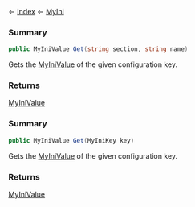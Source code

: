 ← [Index](Api-Index) ← [MyIni](VRage.Game.ModAPI.Ingame.Utilities.MyIni)

### Summary

```csharp
public MyIniValue Get(string section, string name)
```

Gets the [MyIniValue](VRage.Game.ModAPI.Ingame.Utilities.MyIniValue) of the given configuration key.

### Returns

[MyIniValue](VRage.Game.ModAPI.Ingame.Utilities.MyIniValue)



### Summary

```csharp
public MyIniValue Get(MyIniKey key)
```

Gets the [MyIniValue](VRage.Game.ModAPI.Ingame.Utilities.MyIniValue) of the given configuration key.

### Returns

[MyIniValue](VRage.Game.ModAPI.Ingame.Utilities.MyIniValue)



